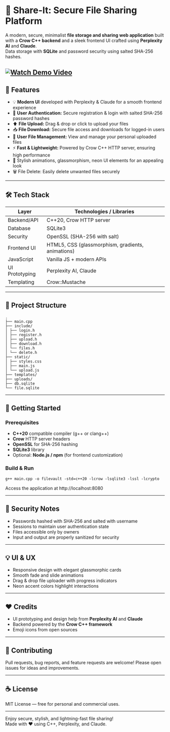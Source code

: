 # 📁 Share-It: Secure File Sharing Platform

A modern, secure, minimalist **file storage and sharing web application** built with a **Crow C++ backend** and a sleek frontend UI crafted using **Perplexity AI** and **Claude**.  
Data storage with **SQLite** and password security using salted SHA-256 hashes.

[![Watch Demo Video](https://img.shields.io/badge/Watch-Demo-blue)](https://project.harshishere.in.net/player.html?video=Share-It%20.mp4)
---

## 🚀 Features

- 💡 **Modern UI** developed with Perplexity & Claude for a smooth frontend experience  
- 🔐 **User Authentication:** Secure registration & login with salted SHA-256 password hashes  
- ⬆️ **File Upload:** Drag & drop or click to upload your files  
- 📥 **File Download:** Secure file access and downloads for logged-in users  
- 📂 **User File Management:** View and manage your personal uploaded files  
- ⚡ **Fast & Lightweight:** Powered by Crow C++ HTTP server, ensuring high performance  
- 🎨 Stylish animations, glassmorphism, neon UI elements for an appealing look  
- 🗑️ File Delete: Easily delete unwanted files securely
---

## 🛠️ Tech Stack

| Layer           | Technologies / Libraries                             |
|-----------------|----------------------------------------------------|
| Backend/API     | C++20, Crow HTTP server                             |
| Database        | SQLite3                                            |
| Security        | OpenSSL (SHA-256 with salt)                        |
| Frontend UI     | HTML5, CSS (glassmorphism, gradients, animations) |
| JavaScript      | Vanilla JS + modern APIs                            |
| UI Prototyping  | Perplexity AI, Claude                              |
| Templating      | Crow::Mustache                                     |

---

## 📁 Project Structure
```
.
├── main.cpp 
├── include/
│ ├── login.h 
│ ├── register.h
│ ├── upload.h
│ ├── download.h 
│ └── files.h
│ └── delete.h
├── static/ 
│ ├── styles.css 
│ ├── main.js 
│ └── upload.js 
├── templates/
├── uploads/ 
├── db.sqlite 
└── file.sqlite 

```


---

## 🚀 Getting Started

### Prerequisites

- **C++20** compatible compiler (g++ or clang++)  
- **Crow** HTTP server headers  
- **OpenSSL** for SHA-256 hashing  
- **SQLite3** library  
- Optional: **Node.js / npm** (for frontend customization)

### Build & Run

```
g++ main.cpp -o filevault -std=c++20 -lcrow -lsqlite3 -lssl -lcrypto 
```

Access the application at http://localhost:8080

---

## 🔐 Security Notes

- Passwords hashed with SHA-256 and salted with username  
- Sessions to maintain user authentication state  
- Files accessible only by owners  
- Input and output are properly sanitized for security  

---

## 💡 UI & UX

- Responsive design with elegant glassmorphic cards  
- Smooth fade and slide animations  
- Drag & drop file uploader with progress indicators  
- Neon accent colors highlight interactions  

---

## ❤️ Credits

- UI prototyping and design help from **Perplexity AI** and **Claude**  
- Backend powered by the **Crow C++ framework**  
- Emoji icons from open sources  

---

## 🤝 Contributing

Pull requests, bug reports, and feature requests are welcome! Please open issues for ideas and improvements.

---

## ☕ License

MIT License — free for personal and commercial uses.

---

Enjoy secure, stylish, and lightning-fast file sharing!  
Made with ❤️ using C++, Perplexity, and Claude.

